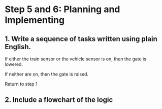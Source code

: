 # Step 5 and 6: Planning and Implementing 

## 1. Write a sequence of tasks written using plain English. 

If either the train sensor or the vehicle sensor is on, then the gate is lowered. 

If neither are on, then the gate is raised. 

Return to step 1 

## 2. Include a flowchart of the logic 
